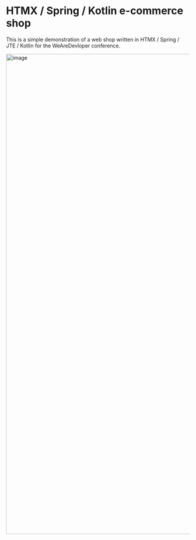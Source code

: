 # HTMX / Spring / Kotlin e-commerce shop

This is a simple demonstration of a web shop written in HTMX / Spring / JTE / Kotlin for the WeAreDevloper conference.

<img width="1312" alt="image" src="https://github.com/don41382/htmx-shop/assets/1768764/06c71042-9b33-4bfa-b8a9-096af3e28e44">
